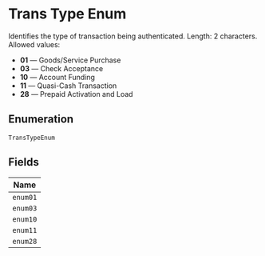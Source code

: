 
# Trans Type Enum

Identifies the type of transaction being authenticated. Length: 2 characters. Allowed values:

* **01** — Goods/Service Purchase
* **03** — Check Acceptance
* **10** — Account Funding
* **11** — Quasi-Cash Transaction
* **28** — Prepaid Activation and Load

## Enumeration

`TransTypeEnum`

## Fields

| Name |
|  --- |
| `enum01` |
| `enum03` |
| `enum10` |
| `enum11` |
| `enum28` |

